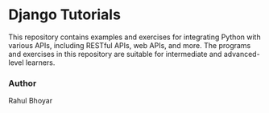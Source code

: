 # Django Tutorials

This repository contains examples and exercises for integrating Python with various APIs, including RESTful APIs, web APIs, and more. The programs and exercises in this repository are suitable for intermediate and advanced-level learners.

### Author

Rahul Bhoyar
